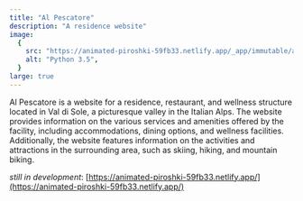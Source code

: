 ```yaml
---
title: "Al Pescatore"
description: "A residence website"
image:
  {
    src: "https://animated-piroshki-59fb33.netlify.app/_app/immutable/assets/ristorante006-33c62a23.webp",
    alt: "Python 3.5",
  }
large: true
---
```


Al Pescatore is a website for a residence, restaurant, and wellness structure located in Val di Sole, a picturesque valley in the Italian Alps. The website provides <span class="mark red">information</span> on the various services and amenities offered by the facility, including accommodations, dining options, and wellness facilities. Additionally, the website features information on the activities and attractions in the surrounding area, such as skiing, hiking, and mountain biking.

_still in development_: [https://animated-piroshki-59fb33.netlify.app/](https://animated-piroshki-59fb33.netlify.app/)

